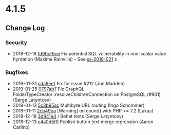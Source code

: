 # 4.1.5

<!--- Changes below this line will be automatically regenerated -->

## Change Log

### Security

 * 2018-12-18 [fd90cf6ce](https://github.com/silverstripe/silverstripe-framework/commit/fd90cf6ceb346142eee6ba620599ab36c2d18cbb) Fix potential SQL vulnerability in non-scalar value hyrdation (Maxime Rainville) - See [ss-2018-021](https://www.silverstripe.org/download/security-releases/ss-2018-021)
s
### Bugfixes

 * 2019-01-31 [cda9eef](https://github.com/silverstripe/silverstripe-assets/commit/cda9eef992b70fd46377be6d4459260d31ea2215) Fix for issue #212 (Joe Madden)
 * 2019-01-25 [0797ab7](https://github.com/silverstripe/silverstripe-asset-admin/commit/0797ab7762a4a64f2dc89c754a6bb04216b96fe1) Fix GraphQL FolderTypeCreator::resolveChildrenConnection on PostgreSQL (#901) (Serge Latyntcev)
 * 2019-01-13 [5c3b95ac](https://github.com/silverstripe/silverstripe-cms/commit/5c3b95ac8977f77e7d95d4da6333ca12b5ef465f) Multibyte URL routing (Ingo Schommer)
 * 2019-01-11 [2cb49ea](https://github.com/silverstripe/silverstripe-versioned/commit/2cb49ea79d6babb80289f170dc6102c82f5b0d69) [Warning] on count() with PHP &gt;= 7.2 (Lukas)
 * 2018-12-18 [3d841a4](https://github.com/silverstripe/silverstripe-installer/commit/3d841a409c43752a8192afea5ebc48327e2ac3d3) / Behat tests (Serge Latyntcev)
 * 2018-12-13 [c4a0d5f0](https://github.com/silverstripe/silverstripe-cms/commit/c4a0d5f0831f0f27022905700a0ffb86cc56aceb) Publish button text merge regression (Aaron Carlino)
